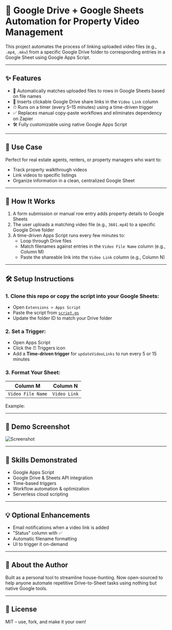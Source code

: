 # 🏡 Google Drive + Google Sheets Automation for Property Video Management

This project automates the process of linking uploaded video files (e.g., `.mp4`, `.mkv`) from a specific Google Drive folder to corresponding entries in a Google Sheet using Google Apps Script.

---

## ✨ Features

- 🧠 Automatically matches uploaded files to rows in Google Sheets based on file names
- 🔗 Inserts clickable Google Drive share links in the `Video Link` column
- ⏱ Runs on a timer (every 5–15 minutes) using a time-driven trigger
- ✅ Replaces manual copy-paste workflows and eliminates dependency on Zapier
- 🛠 Fully customizable using native Google Apps Script

---

## 📁 Use Case

Perfect for real estate agents, renters, or property managers who want to:

- Track property walkthrough videos
- Link videos to specific listings
- Organize information in a clean, centralized Google Sheet

---

## 🔧 How It Works

1. A form submission or manual row entry adds property details to Google Sheets
2. The user uploads a matching video file (e.g., `3601.mp4`) to a specific Google Drive folder
3. A time-driven Apps Script runs every few minutes to:
   - Loop through Drive files
   - Match filenames against entries in the `Video File Name` column (e.g., Column M)
   - Paste the shareable link into the `Video Link` column (e.g., Column N)

---

## 🛠 Setup Instructions

### 1. Clone this repo or copy the script into your Google Sheets:
- Open `Extensions > Apps Script`
- Paste the script from [`script.gs`](script.gs)
- Update the folder ID to match your Drive folder

### 2. Set a Trigger:
- Open Apps Script
- Click the ⏰ Triggers icon
- Add a **Time-driven trigger** for `updateVideoLinks` to run every 5 or 15 minutes

### 3. Format Your Sheet:
| Column M         | Column N         |
|------------------|------------------|
| `Video File Name`| `Video Link`     |

Example:

---

## 📸 Demo Screenshot

![Screenshot](screenshot.png)

---

## 🧠 Skills Demonstrated

- Google Apps Script
- Google Drive & Sheets API integration
- Time-based triggers
- Workflow automation & optimization
- Serverless cloud scripting

---

## 💡 Optional Enhancements

- Email notifications when a video link is added
- "Status" column with ✅
- Automatic filename formatting
- UI to trigger it on-demand

---

## 🧙 About the Author

Built as a personal tool to streamline house-hunting. Now open-sourced to help anyone automate repetitive Drive-to-Sheet tasks using nothing but native Google tools.

---

## 📄 License

MIT – use, fork, and make it your own!
